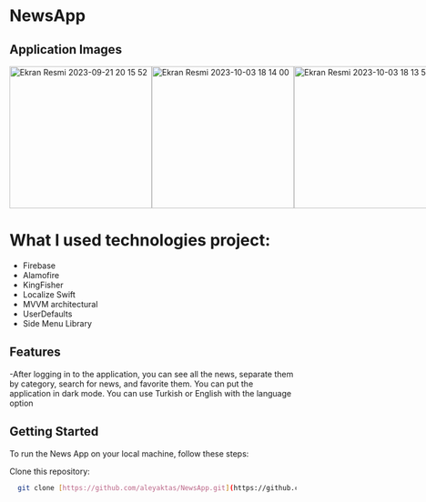 # NewsApp


## Application Images

<div style="display: flex; flex-direction: row;">
<img width="250" alt="Ekran Resmi 2023-09-21 20 15 52" src="https://github.com/aleyaktas/NewsApp/assets/76265779/4c4bc71a-95e6-4baf-ada2-4eaecccdf5e5">
<img width="250" alt="Ekran Resmi 2023-10-03 18 14 00" src="https://github.com/aleyaktas/NewsApp/assets/76265779/4625e368-342b-483e-ae3a-48d5115839e8">
<img width="250" alt="Ekran Resmi 2023-10-03 18 13 51" src="https://github.com/aleyaktas/NewsApp/assets/76265779/f6d69759-c5bf-47f3-8168-9082a44f5a19">
<img width="250" alt="Ekran Resmi 2023-10-03 18 14 08" src="https://github.com/aleyaktas/NewsApp/assets/76265779/953e395a-381a-46f6-8d8a-410efa57ba32">

<img width="250" alt="Ekran Resmi 2023-10-03 18 14 12" src="https://github.com/aleyaktas/NewsApp/assets/76265779/faa4042f-4f28-4825-859e-f1fc9f57ae8a">
<img width="250" alt="Ekran Resmi 2023-10-03 18 14 14" src="https://github.com/aleyaktas/NewsApp/assets/76265779/90af83d8-99c7-4aef-a2dc-f6d6cb34742b">
<img width="250" alt="Ekran Resmi 2023-10-03 18 14 17" src="https://github.com/aleyaktas/NewsApp/assets/76265779/48b2b685-4ce9-490d-a7bf-1f5d6de4c547">
<img width="250" alt="Ekran Resmi 2023-10-03 18 18 33" src="https://github.com/aleyaktas/NewsApp/assets/76265779/00290687-83b6-4b44-9b2f-de2d99408f52">



<img width="250" alt="Ekran Resmi 2023-10-03 18 14 22" src="https://github.com/aleyaktas/NewsApp/assets/76265779/3619dda9-1ab7-4b83-9592-4a1490cf9389">
<img width="250" alt="Ekran Resmi 2023-10-03 18 14 26" src="https://github.com/aleyaktas/NewsApp/assets/76265779/bef816be-2b24-41fe-a911-fc3e43eecab2">
<img width="250" alt="Ekran Resmi 2023-10-03 18 14 35" src="https://github.com/aleyaktas/NewsApp/assets/76265779/2b5de8d2-6c43-41cb-8547-f67cd1be6f66">




</div>



# What I used technologies project:
- Firebase
- Alamofire
- KingFisher
- Localize Swift
- MVVM architectural
- UserDefaults
- Side Menu Library

## Features


-After logging in to the application, you can see all the news, separate them by category, search for news, and favorite them. You can put the application in dark mode. You can use Turkish or English with the language option

## Getting Started

To run the News App on your local machine, follow these steps:

Clone this repository:

```bash
  git clone [https://github.com/aleyaktas/NewsApp.git](https://github.com/leanerr/UIKitNewsApp)
```

